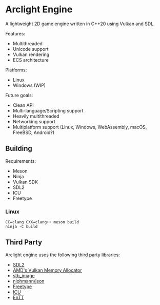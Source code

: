 # Arclight Engine

A lightweight 2D game engine written in C++20 using Vulkan and SDL.

Features:
- Multithreaded
- Unicode support
- Vulkan rendering
- ECS architecture

Platforms:
- Linux
- Windows (WIP)

Future goals:
- Clean API
- Multi-language/Scripting support
- Heavily multithreaded
- Networking support
- Multiplatform support (Linux, Windows, WebAssembly, macOS, FreeBSD, Android?)

## Building
Requirements:
- Meson
- Ninja
- Vulkan SDK
- SDL2
- ICU
- Freetype

### Linux
```shell
CC=clang CXX=clang++ meson build
ninja -C build
```

## Third Party

Arclight engine uses the following third party libraries:

- [SDL2](http://libsdl.org/)
- [AMD's Vulkan Memory Allocator](https://github.com/GPUOpen-LibrariesAndSDKs/VulkanMemoryAllocator)
- [stb_image](https://github.com/nothings/stb)
- [nlohmann/json](https://github.com/nlohmann/json)
- [Freetype](https://freetype.org)
- [ICU](https://icu.unicode.org/)
- [EnTT](https://github.com/skypjack/entt)
